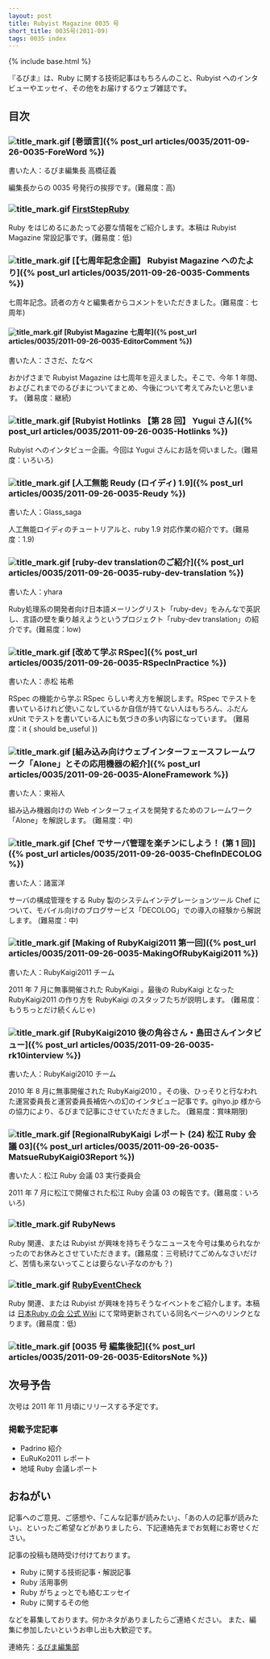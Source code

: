 ```yaml
---
layout: post
title: Rubyist Magazine 0035 号
short_title: 0035号(2011-09)
tags: 0035 index
---
```

{% include base.html %}


『るびま』は、Ruby に関する技術記事はもちろんのこと、Rubyist へのインタビューやエッセイ、その他をお届けするウェブ雑誌です。

## 目次

### ![title_mark.gif]({{site.baseurl}}/images/title_mark.gif) [巻頭言]({% post_url articles/0035/2011-09-26-0035-ForeWord %})

書いた人：るびま編集長 高橋征義

編集長からの 0035 号発行の挨拶です。(難易度：高)

### ![title_mark.gif]({{site.baseurl}}/images/title_mark.gif) [FirstStepRuby](https://github.com/rubima/rubima/blob/master/first_step_ruby/first-step-ruby-2.0.md)

Ruby をはじめるにあたって必要な情報をご紹介します。本稿は Rubyist Magazine 常設記事です。(難易度：低)

### ![title_mark.gif]({{site.baseurl}}/images/title_mark.gif) [【七周年記念企画】 Rubyist Magazine へのたより]({% post_url articles/0035/2011-09-26-0035-Comments %})

七周年記念。読者の方々と編集者からコメントをいただきました。(難易度：七周年)

#### ![title_mark.gif]({{site.baseurl}}/images/title_mark.gif) [Rubyist Magazine 七周年]({% post_url articles/0035/2011-09-26-0035-EditorComment %})

書いた人：ささだ、たなべ

おかげさまで Rubyist Magazine は七周年を迎えました。そこで、今年 1 年間、およびこれまでのるびまについてまとめ、今後について考えてみたいと思います。 (難易度：継続)

### ![title_mark.gif]({{site.baseurl}}/images/title_mark.gif) [Rubyist Hotlinks 【第 28 回】 Yugui さん]({% post_url articles/0035/2011-09-26-0035-Hotlinks %})

Rubyist へのインタビュー企画。今回は Yugui さんにお話を伺いました。(難易度：いろいろ)

### ![title_mark.gif]({{site.baseurl}}/images/title_mark.gif) [人工無能 Reudy (ロイディ) 1.9]({% post_url articles/0035/2011-09-26-0035-Reudy %})

書いた人：Glass_saga

人工無能ロイディのチュートリアルと、ruby 1.9 対応作業の紹介です。(難易度：1.9)

### ![title_mark.gif]({{site.baseurl}}/images/title_mark.gif)  [ruby-dev translationのご紹介]({% post_url articles/0035/2011-09-26-0035-ruby-dev-translation %})

書いた人：yhara

Ruby処理系の開発者向け日本語メーリングリスト「ruby-dev」をみんなで英訳し、言語の壁を乗り越えようというプロジェクト「ruby-dev translation」の紹介です。(難易度：low)

### ![title_mark.gif]({{site.baseurl}}/images/title_mark.gif)  [改めて学ぶ RSpec]({% post_url articles/0035/2011-09-26-0035-RSpecInPractice %})

書いた人：赤松 祐希

RSpec の機能から学ぶ RSpec らしい考え方を解説します。RSpec でテストを書いているけれど使いこなしているか自信が持てない人はもちろん、ふだん xUnit でテストを書いている人にも気づきの多い内容になっています。 (難易度：it { should be_useful })

### ![title_mark.gif]({{site.baseurl}}/images/title_mark.gif) [組み込み向けウェブインターフェースフレームワーク「Alone」とその応用機器の紹介]({% post_url articles/0035/2011-09-26-0035-AloneFramework %})

書いた人：東裕人

組み込み機器向けの Web インターフェイスを開発するためのフレームワーク「Alone」を解説します。 (難易度：中)

### ![title_mark.gif]({{site.baseurl}}/images/title_mark.gif) [Chef でサーバ管理を楽チンにしよう！ (第 1 回)]({% post_url articles/0035/2011-09-26-0035-ChefInDECOLOG %})

書いた人：諸富洋

サーバの構成管理をする Ruby 製のシステムインテグレーションツール Chef について、モバイル向けのブログサービス「DECOLOG」での導入の経験から解説します。 (難易度：中)

### ![title_mark.gif]({{site.baseurl}}/images/title_mark.gif) [Making of RubyKaigi2011 第一回]({% post_url articles/0035/2011-09-26-0035-MakingOfRubyKaigi2011 %})

書いた人：RubyKaigi2011 チーム

2011 年 7 月に無事開催された RubyKaigi 。最後の RubyKaigi となった RubyKaigi2011 の作り方を RubyKaigi のスタッフたちが説明します。 (難易度：もうちっとだけ続くんじゃ)

### ![title_mark.gif]({{site.baseurl}}/images/title_mark.gif) [RubyKaigi2010 後の角谷さん・島田さんインタビュー]({% post_url articles/0035/2011-09-26-0035-rk10interview %})

書いた人：RubyKaigi2010 チーム

2010 年 8 月に無事開催された RubyKaigi2010 。その後、ひっそりと行なわれた運営委員長と運営委員長補佐への幻のインタビュー記事です。gihyo.jp 様からの協力により、るびまで記事にさせていただきました。 (難易度：賞味期限)

### ![title_mark.gif]({{site.baseurl}}/images/title_mark.gif) [RegionalRubyKaigi レポート (24) 松江 Ruby 会議 03]({% post_url articles/0035/2011-09-26-0035-MatsueRubyKaigi03Report %})

書いた人：松江 Ruby 会議 03 実行委員会

2011 年 7 月に松江で開催された松江 Ruby 会議 03 の報告です。(難易度：いろいろ)

### ![title_mark.gif]({{site.baseurl}}/images/title_mark.gif) RubyNews

Ruby 関連、または Rubyist が興味を持ちそうなニュースを今号は集められなかったのでお休みとさせていただきます。(難易度：三号続けてごめんなさいだけど、苦情も来ないってことは要らない子なのかも？)

### ![title_mark.gif]({{site.baseurl}}/images/title_mark.gif) [RubyEventCheck](http://jp.rubyist.net/?RubyEventCheck)

Ruby 関連、または Rubyist が興味を持ちそうなイベントをご紹介します。本稿は [日本Ruby の会 公式 Wiki](http://jp.rubyist.net/) にて常時更新されている同名ページへのリンクとなります。(難易度：低)

### ![title_mark.gif]({{site.baseurl}}/images/title_mark.gif) [0035 号 編集後記]({% post_url articles/0035/2011-09-26-0035-EditorsNote %})

## 次号予告

次号は 2011 年 11 月頃にリリースする予定です。

### 掲載予定記事

* Padrino 紹介
* EuRuKo2011 レポート
* 地域 Ruby 会議レポート


## おねがい

記事へのご意見、ご感想や、「こんな記事が読みたい」、「あの人の記事が読みたい」、といったご希望などがありましたら、下記連絡先までお気軽にお寄せください。

記事の投稿も随時受け付けております。

* Ruby に関する技術記事・解説記事
* Ruby 活用事例
* Ruby がちょっとでも絡むエッセイ
* Ruby に関するその他


などを募集しております。何かネタがありましたらご連絡ください。
また、編集に参加したいというお申し出も大歓迎です。

連絡先：[るびま編集部](mailto:magazine@ruby-no-kai.org)


